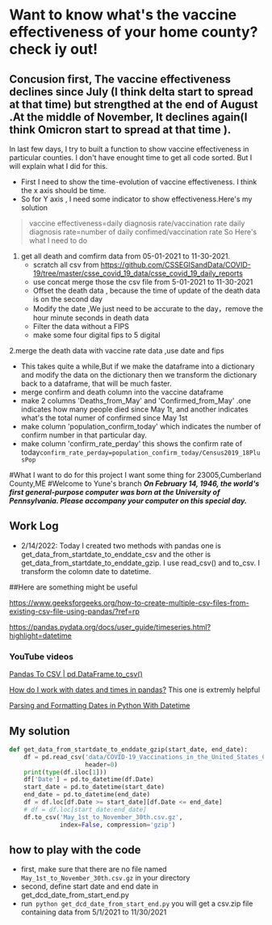 # Want to know what's the vaccine effectiveness of your home county? check iy out!

## Concusion first, The vaccine effectiveness declines since July (I think delta start to spread at that time) but strengthed at the end of August .At the middle of November, It declines again(I think Omicron start to spread at that time ).  
In last few days, I try to built a function to show vaccine effectiveness in particular counties.
I don't have enought time to get all code sorted. But I will explain what I did for this.
- First I need to show the time-evolution of vaccine effectiveness. I think the x axis should be time.
- So for Y axis , I need some indicator to show effectiveness.Here's my solution 
> vaccine effectiveness=daily diagnosis rate/vaccination rate
> daily diagnosis rate=number of daily confimed/vaccination rate
 So Here's what I need to do 
1. get all death and comfirm data from 05-01-2021 to 11-30-2021.
   - scratch all csv from https://github.com/CSSEGISandData/COVID-19/tree/master/csse_covid_19_data/csse_covid_19_daily_reports
   - use concat merge those the csv file from 5-01-2021 to 11-30-2021
   - Offset the death data , because the time of  update of the death data is on the second day
   - Modify the date ,We just need to be accurate to the day，remove the hour minute seconds in death data 
   - Filter the data without a FIPS
   - make some four digital fips to 5 digital

2.merge the death data with vaccine rate data ,use date and fips 
- This takes quite a while,But if we make the dataframe into a dictionary and modify the data on the dictionary then we transform the dictionary back to a dataframe, that will be much faster.
- merge confirm and death column into the vaccine dataframe
- make 2 columns 'Deaths_from_May' and 'Confirmed_from_May' .one indicates how many people died since May 1t, and another indicates what's the total numer of confirmed since May 1st
- make column 'population_confirm_today' which indicates the number of confirm number in that particular day.
- make column 'confirm_rate_perday' this shows the confirm rate of today```confirm_rate_perday=population_confirm_today/Census2019_18PlusPop```



#What I want to do for this project
I want some thing for 23005,Cumberland County,ME
#Welcome to Yune's branch
***On February 14, 1946, the world's first general-purpose computer was born at the University of Pennsylvania. Please accompany your computer on this special day.***
## Work Log
- 2/14/2022:
Today I created two methods with pandas one is get_data_from_startdate_to_enddate_csv and the other is get_data_from_startdate_to_enddate_gzip. 
I use read_csv() and to_csv. I transform the colomn date to datetime.

##Here are something might be useful

https://www.geeksforgeeks.org/how-to-create-multiple-csv-files-from-existing-csv-file-using-pandas/?ref=rp

https://pandas.pydata.org/docs/user_guide/timeseries.html?highlight=datetime

### YouTube videos
[Pandas To CSV | pd.DataFrame.to_csv()](https://www.youtube.com/watch?v=UE0BbRdEFYA)

[How do I work with dates and times in pandas?](https://www.youtube.com/watch?v=yCgJGsg0Xa4) This one is extremly helpful

[Parsing and Formatting Dates in Python With Datetime](https://www.youtube.com/watch?v=zY02utxcauo)
## My solution
```python
def get_data_from_startdate_to_enddate_gzip(start_date, end_date):
    df = pd.read_csv('data/COVID-19_Vaccinations_in_the_United_States_County.csv.gz', compression='gzip',
                     header=0)
    print(type(df.iloc[1]))
    df['Date'] = pd.to_datetime(df.Date)
    start_date = pd.to_datetime(start_date)
    end_date = pd.to_datetime(end_date)
    df = df.loc[df.Date >= start_date][df.Date <= end_date]
    # df = df.loc[start_date:end_date]
    df.to_csv('May_1st_to_November_30th.csv.gz',
              index=False, compression='gzip')
```
## how to play with the code
- first, make sure that there are no file named ```May_1st_to_November_30th.csv.gz``` in your directory
- second, define start date and end date in get_dcd_date_from_start_end.py
- run``` python get_dcd_date_from_start_end.py``` you will get a csv.zip file containing data from 5/1/2021 to 11/30/2021

